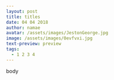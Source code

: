 ```yaml
---
layout: post
title: titles
date: 04 04 2018
author: namae
avatar: /assets/images/JestonGeorge.jpg
image: /assets/images/0evfvxi.jpg
text-preview: preview
tags:
  - 1 2 3 4
---
```

body
